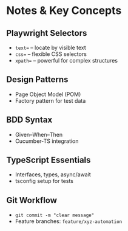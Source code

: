 # Notes & Key Concepts

## Playwright Selectors
- `text=` – locate by visible text  
- `css=` – flexible CSS selectors  
- `xpath=` – powerful for complex structures

## Design Patterns
- Page Object Model (POM)  
- Factory pattern for test data

## BDD Syntax
- Given–When–Then  
- Cucumber-TS integration

## TypeScript Essentials
- Interfaces, types, async/await  
- tsconfig setup for tests

## Git Workflow
- `git commit -m "clear message"`  
- Feature branches: `feature/xyz-automation`
